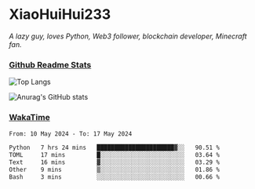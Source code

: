 # XiaoHuiHui233

*A lazy guy, loves Python, Web3 follower, blockchain developer, Minecraft fan.*

### [Github Readme Stats](https://github.com/anuraghazra/github-readme-stats)

![Top Langs](https://github-readme-stats.vercel.app/api/top-langs/?username=XiaoHuiHui233&layout=compact&theme=github_dark)

![Anurag's GitHub stats](https://github-readme-stats.vercel.app/api?username=XiaoHuiHui233&show_icons=true&theme=github_dark)

### [WakaTime](https://wakatime.com)

<!--START_SECTION:waka-->

```txt
From: 10 May 2024 - To: 17 May 2024

Python   7 hrs 24 mins   ██████████████████████▓░░   90.51 %
TOML     17 mins         █░░░░░░░░░░░░░░░░░░░░░░░░   03.64 %
Text     16 mins         ▓░░░░░░░░░░░░░░░░░░░░░░░░   03.29 %
Other    9 mins          ▒░░░░░░░░░░░░░░░░░░░░░░░░   01.86 %
Bash     3 mins          ░░░░░░░░░░░░░░░░░░░░░░░░░   00.66 %
```

<!--END_SECTION:waka-->
